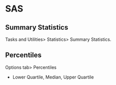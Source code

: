 # SAS
## Summary Statistics
Tasks and Utilities> Statistics> Summary Statistics.
## Percentiles
Options tab> Percentiles
- Lower Quartile, Median, Upper Quartile
